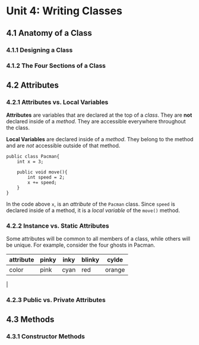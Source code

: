 # Unit 4: Writing Classes

## 4.1 Anatomy of a Class

### 4.1.1 Designing a Class

### 4.1.2 The Four Sections of a Class

## 4.2 Attributes

### 4.2.1 Attributes vs. Local Variables

**Attributes** are variables that are declared at the top of a *class*. They are **not** declared inside of a *method*. They are accessible everywhere throughout the class.

**Local Variables** are declared inside of a *method*. They belong to the method and are *not* accessible outside of that method.

```
public class Pacman{
    int x = 3;
    
    public void move(){
        int speed = 2;
        x += speed;
    }
}
```

In the code above `x`, is an *attribute* of the `Pacman` class. Since `speed` is declared inside of a method, it is a *local variable* of the `move()` method.

### 4.2.2 Instance vs. Static Attributes

Some attributes will be common to all members of a class, while others will be unique. For example, consider the four ghosts in Pacman.

| attribute | pinky | inky | blinky | cylde |
| --------- | ----- | ---- |------- | ----- |
| color | pink | cyan | red | orange |
| 
### 4.2.3 Public vs. Private Attributes

## 4.3 Methods

### 4.3.1 Constructor Methods